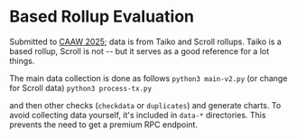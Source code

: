# Based Rollup Evaluation

Submitted to [CAAW 2025](https://caaw.io/2025/); data is from Taiko and Scroll rollups. 
Taiko is a based rollup, Scroll is not -- but it serves as a good reference for a lot things.

The main data collection is done as follows
`python3 main-v2.py` (or change for Scroll data)
`python3 process-tx.py`

and then other checks (`checkdata` or `duplicates`) and generate charts.
To avoid collecting data yourself, it's included in `data-*` directories. This prevents the need to get a premium RPC endpoint.